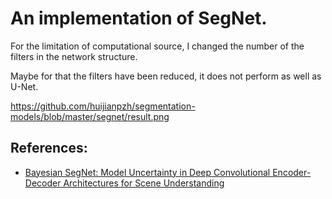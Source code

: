 # An implementation of SegNet.

For the limitation of computational source, I changed the number of the filters in the network structure.

Maybe for that the filters have been reduced, it does not perform as well as U-Net.

https://github.com/huijianpzh/segmentation-models/blob/master/segnet/result.png

## References:
* [Bayesian SegNet: Model Uncertainty in Deep Convolutional Encoder-Decoder Architectures for Scene Understanding](https://arxiv.org/pdf/1511.02680.pdf)
